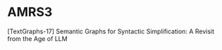 # AMRS3
[TextGraphs-17] Semantic Graphs for Syntactic Simplification: A Revisit from the Age of LLM
